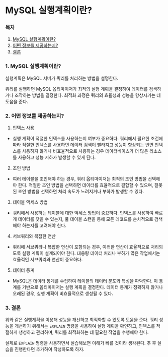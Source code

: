 # MySQL 실행계획이란?

### 목차

1. [MySQL 실행계획이란?](#1-mysql-실행계획이란)
2. [어떤 정보를 제공하는지?](#2-어떤-정보를-제공하는지)
3. [결론](#3-결론)

### 1. MySQL 실행계획이란?

실행계획은 MySQL 서버가 쿼리를 처리하는 방법을 설명한다.

쿼리를 실행하면 MySQL 옵티마이저가 최적의 실행 계획을 결정하여 데이터를 검색하거나 조작하는 방법을 결정한다. 최적화 과정은 쿼리의 효율성과 성능을 향상시키는 데 도움을 준다.

### 2. 어떤 정보를 제공하는지?

1. 인덱스 사용
- 실행 계획이 적절한 인덱스를 사용하는지 여부가 중요하다. 쿼리에서 필요한 조건에 따라 적절한 인덱스를 사용하면 데이터 검색이 빨라지고 성능이 향상되는 반면 인덱스를 사용하지 않거나 비효율적으로 사용하는 경우 데이터베이스가 더 많은 리소스를 사용하고 성능 저하가 발생할 수 있게 된다.
2. 조인 방법
- 여러 테이블을 조인해야 하는 경우, 쿼리 옵티마이저는 최적의 조인 방법을 선택해야 한다. 적절한 조인 방법을 선택하면 데이터를 효율적으로 결합할 수 있으며, 잘못된 조인 방법을 선택하면 처리 속도가 느려지거나 부하가 발생할 수 있다.
3. 테이블 액세스 방법
- 쿼리에서 사용하는 테이블에 대한 액세스 방법이 중요하다. 인덱스를 사용하여 빠르게 데이터를 찾을 수 있는지, 풀 테이블 스캔을 통해 모든 레코드를 순차적으로 검색해야 하는지를 고려해야 한다.
4. 서브쿼리와 복잡한 연산
- 쿼리에 서브쿼리나 복잡한 연산이 포함되는 경우, 이러한 연산이 효율적으로 처리되도록 실행 계획이 설계되어야 한다. 대용량 데이터 처리나 부하가 많은 작업에서는 효율적인 서브쿼리와 연산이 중요하다.
5. 데이터 통계
- MySQL은 데이터 통계를 수집하여 테이블의 데이터 분포와 특성을 파악한다. 이 통계를 기반으로 옵티마이저는 실행 계획을 결정한다. 데이터 통계가 정확하지 않거나 오래된 경우, 실행 계획이 비효율적으로 생성될 수 있다.

### 3. 결론

위와 같은 실행계획을 이용해 성능을 개선하고 최적화할 수 있도록 도움을 준다. 쿼리 성능을 개선하기 위해서는 `EXPLAIN` 명령을 사용하여 실행 계획을 확인하고, 인덱스를 적절하게 생성하고 관리하며, 쿼리를 최적화하는 데 필요한 작업을 수행해야 한다.

실제로 `EXPLAIN` 명령을 사용하면서 실습해보면 이해가 빠를 것이라 생각된다. 추 후 실습을 진행한다면 추가하여 작성하도록 하자.
